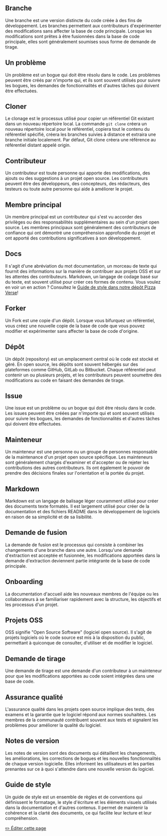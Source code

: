 ## Branche

Une branche est une version distincte du code créée à des fins de développement. Les branches permettent aux contributeurs d'expérimenter des modifications sans affecter la base de code principale. Lorsque les modifications sont prêtes à être fusionnées dans la base de code principale, elles sont généralement soumises sous forme de demande de tirage.

## Un problème

Un problème est un bogue qui doit être résolu dans le code. Les problèmes peuvent être créés par n'importe qui, et ils sont souvent utilisés pour suivre les bogues, les demandes de fonctionnalités et d'autres tâches qui doivent être effectuées.

## Cloner

Le clonage est le processus utilisé pour copier un référentiel Git existant dans un nouveau répertoire local. La commande `git clone` créera un nouveau répertoire local pour le référentiel, copiera tout le contenu du référentiel spécifié, créera les branches suivies à distance et extraira une branche initiale localement. Par défaut, Git clone créera une référence au référentiel distant appelé origin.

## Contributeur

Un contributeur est toute personne qui apporte des modifications, des ajouts ou des suggestions à un projet open source. Les contributeurs peuvent être des développeurs, des concepteurs, des rédacteurs, des testeurs ou toute autre personne qui aide à améliorer le projet.

## Membre principal

Un membre principal est un contributeur qui s'est vu accorder des privilèges ou des responsabilités supplémentaires au sein d'un projet open source. Les membres principaux sont généralement des contributeurs de confiance qui ont démontré une compréhension approfondie du projet et ont apporté des contributions significatives à son développement.

## Docs

Il s'agit d'une abréviation du mot documentation, un morceau de texte qui fournit des informations sur la manière de contribuer aux projets OSS et sur les attentes des contributeurs. Markdown, un langage de codage basé sur du texte, est souvent utilisé pour créer ces formes de contenu. Vous voulez en voir un en action ? Consultez le [Guide de style dans notre dépôt Pizza Verse](https://github.com/open-sauced/pizza-verse/blob/main/style-guide.md)!

## Forker

Un Fork est une copie d'un dépôt. Lorsque vous bifurquez un référentiel, vous créez une nouvelle copie de la base de code que vous pouvez modifier et expérimenter sans affecter la base de code d'origine.

## Dépôt

Un dépôt (repository) est un emplacement central où le code est stocké et géré. En open source, les dépôts sont souvent hébergés sur des plateformes comme GitHub, GitLab ou Bitbucket. Chaque référentiel peut contenir un ou plusieurs projets, et les contributeurs peuvent soumettre des modifications au code en faisant des demandes de tirage.

## Issue

Une issue est un problème ou un bogue qui doit être résolu dans le code. Les issues peuvent être créées par n'importe qui et sont souvent utilisés pour suivre les bogues, les demandes de fonctionnalités et d'autres tâches qui doivent être effectuées.

## Mainteneur

Un mainteneur est une personne ou un groupe de personnes responsable de la maintenance d'un projet open source spécifique. Les mainteneurs sont généralement chargés d'examiner et d'accepter ou de rejeter les contributions des autres contributeurs. Ils ont également le pouvoir de prendre des décisions finales sur l'orientation et la portée du projet.

## Markdown

Markdown est un langage de balisage léger couramment utilisé pour créer des documents texte formatés. Il est largement utilisé pour créer de la documentation et des fichiers README dans le développement de logiciels en raison de sa simplicité et de sa lisibilité.

## Demande de fusion

La demande de fusion est le processus qui consiste à combiner les changements d'une branche dans une autre. Lorsqu'une demande d'extraction est acceptée et fusionnée, les modifications apportées dans la demande d'extraction deviennent partie intégrante de la base de code principale.

## Onboarding

La documentation d'accueil aide les nouveaux membres de l'équipe ou les collaborateurs à se familiariser rapidement avec la structure, les objectifs et les processus d'un projet.

## Projets OSS

OSS signifie "Open Source Software" (logiciel open source). Il s'agit de projets logiciels où le code source est mis à la disposition du public, permettant à quiconque de consulter, d'utiliser et de modifier le logiciel.

## Demande de tirage

Une demande de tirage est une demande d'un contributeur à un mainteneur pour que les modifications apportées au code soient intégrées dans une base de code.

## Assurance qualité

L'assurance qualité dans les projets open source implique des tests, des examens et la garantie que le logiciel répond aux normes souhaitées. Les membres de la communauté contribuent souvent aux tests et signalent les problèmes pour améliorer la qualité du logiciel.

## Notes de version

Les notes de version sont des documents qui détaillent les changements, les améliorations, les corrections de bogues et les nouvelles fonctionnalités de chaque version logicielle. Elles informent les utilisateurs et les parties prenantes sur ce à quoi s'attendre dans une nouvelle version du logiciel.

## Guide de style

Un guide de style est un ensemble de règles et de conventions qui définissent le formatage, le style d'écriture et les éléments visuels utilisés dans la documentation et d'autres contenus. Il permet de maintenir la cohérence et la clarté des documents, ce qui facilite leur lecture et leur compréhension.

<a href= "https://github.com/open-sauced/intro/edit/main/translations/fr/10-glossaire.md">
  ✏️ Éditer cette page
</a>